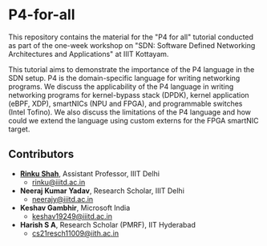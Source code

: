 # P4-for-all
This repository contains the material for the "P4 for all" tutorial conducted as part of the one-week workshop on "SDN: Software Defined Networking Architectures and Applications" at IIIT Kottayam. 

This tutorial aims to demonstrate the importance of the P4 language in the SDN setup. P4 is the domain-specific language for writing networking programs. We discuss the applicability of the P4 language in writing networking programs for kernel-bypass stack (DPDK), kernel application (eBPF, XDP), smartNICs (NPU and FPGA), and programmable switches (Intel Tofino). We also discuss the limitations of the P4 language and how could we extend the language using custom externs for the FPGA smartNIC target.

## Contributors
* **[Rinku Shah](https://faculty.iiitd.ac.in/~rinku)**, Assistant Professor, IIIT Delhi
  - rinku@iiitd.ac.in
* **Neeraj Kumar Yadav**, Research Scholar, IIIT Delhi
  - neerajy@iiitd.ac.in 
* **Keshav Gambhir**, Microsoft India
  - keshav19249@iiitd.ac.in 
* **Harish S A**, Research Scholar (PMRF), IIT Hyderabad
  - cs21resch11009@iith.ac.in 

